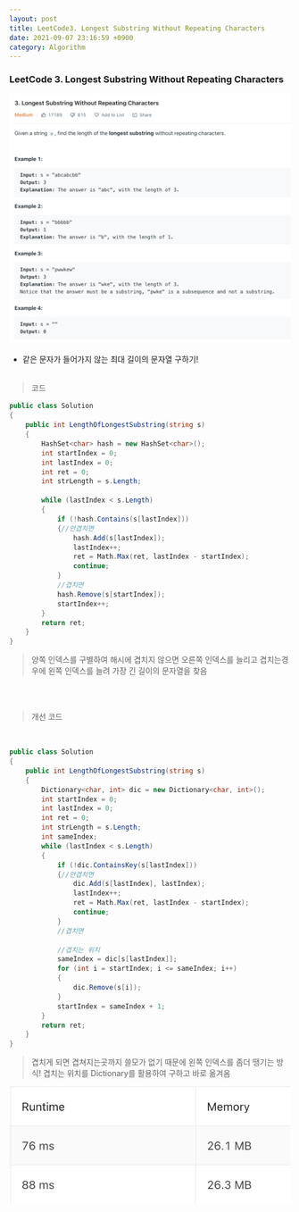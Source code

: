 ```yaml
---
layout: post
title: LeetCode3. Longest Substring Without Repeating Characters
date: 2021-09-07 23:16:59 +0900
category: Algorithm
---
```

### LeetCode 3. Longest Substring Without Repeating Characters

![](/assets/img/leetcode/3.png)

- 같은 문자가 들어가지 않는 최대 길이의 문자열 구하기!
<br><br>





>코드


```c#
public class Solution
{
    public int LengthOfLongestSubstring(string s)
    {
        HashSet<char> hash = new HashSet<char>();
        int startIndex = 0;
        int lastIndex = 0;
        int ret = 0;
        int strLength = s.Length;

        while (lastIndex < s.Length)
        {
            if (!hash.Contains(s[lastIndex]))
            {//안겹치면
                hash.Add(s[lastIndex]);
                lastIndex++;
                ret = Math.Max(ret, lastIndex - startIndex);
                continue;
            }
            //겹치면
            hash.Remove(s[startIndex]);
            startIndex++;
        }
        return ret;
    }
}
```

> 양쪽 인덱스를 구별하여 
해시에 겹치지 않으면 오른쪽 인덱스를 늘리고 
겹치는경우에 왼쪽 인덱스를 늘려 가장 긴 길이의 문자열을 찾음

<br><br>


>개선 코드

<br>

```c#
public class Solution
{
    public int LengthOfLongestSubstring(string s)
    {
        Dictionary<char, int> dic = new Dictionary<char, int>();
        int startIndex = 0;
        int lastIndex = 0;
        int ret = 0;
        int strLength = s.Length;
        int sameIndex;
        while (lastIndex < s.Length)
        {
            if (!dic.ContainsKey(s[lastIndex]))
            {//안겹치면
                dic.Add(s[lastIndex], lastIndex);
                lastIndex++;
                ret = Math.Max(ret, lastIndex - startIndex);
                continue;
            }
            //겹치면

            //겹치는 위치
            sameIndex = dic[s[lastIndex]];
            for (int i = startIndex; i <= sameIndex; i++)
            {
                dic.Remove(s[i]);
            }
            startIndex = sameIndex + 1;
        }
        return ret;
    }
}
```

>겹치게 되면 겹쳐지는곳까지 쓸모가 없기 때문에 왼쪽 인덱스를 좀더 땡기는 방식!
겹치는 위치를 Dictionary를 활용하여 구하고 바로 옮겨옴


![](/assets/img/leetcode/3_1.png)